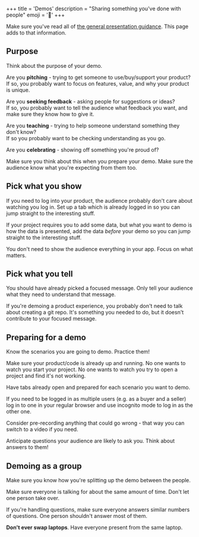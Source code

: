 +++
title = 'Demos'
description = "Sharing something you've done with people"
emoji = '📢'
+++

Make sure you've read all of [the general presentation guidance](../presenting). This page adds to that information.

## Purpose

Think about the purpose of your demo.

Are you **pitching** - trying to get someone to use/buy/support your product?\
If so, you probably want to focus on features, value, and why your product is unique.

Are you **seeking feedback** - asking people for suggestions or ideas?\
If so, you probably want to tell the audience what feedback you want, and make sure they know how to give it.

Are you **teaching** - trying to help someone understand something they don't know?\
If so you probably want to be checking understanding as you go.

Are you **celebrating** - showing off something you're proud of?

Make sure you think about this when you prepare your demo. Make sure the audience know what you're expecting from them too.

## Pick what you show

If you need to log into your product, the audience probably don't care about watching you log in. Set up a tab which is already logged in so you can jump straight to the interesting stuff.

If your project requires you to add some data, but what you want to demo is how the data is presented, add the data _before_ your demo so you can jump straight to the interesting stuff.

You don't need to show the audience everything in your app. Focus on what matters.

## Pick what you tell

You should have already picked a focused message. Only tell your audience what they need to understand that message.

If you're demoing a product experience, you probably don't need to talk about creating a git repo. It's something you needed to do, but it doesn't contribute to your focused message.

## Preparing for a demo

Know the scenarios you are going to demo. Practice them!

Make sure your product/code is already up and running. No one wants to watch you start your project. No one wants to watch you try to open a project and find it's not working.

Have tabs already open and prepared for each scenario you want to demo.

If you need to be logged in as multiple users (e.g. as a buyer and a seller) log in to one in your regular browser and use incognito mode to log in as the other one.

Consider pre-recording anything that could go wrong - that way you can switch to a video if you need.

Anticipate questions your audience are likely to ask you. Think about answers to them!

## Demoing as a group

Make sure you know how you're splitting up the demo between the people.

Make sure everyone is talking for about the same amount of time. Don't let one person take over.

If you're handling questions, make sure everyone answers similar numbers of questions. One person shouldn't answer most of them.

**Don't ever swap laptops**. Have everyone present from the same laptop.
